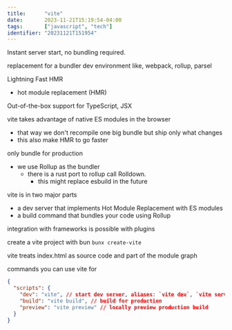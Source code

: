 ```yaml
---
title:      "vite"
date:       2023-11-21T15:19:54-04:00
tags:       ["javascript", "tech"]
identifier: "20231121T151954"
---
```


Instant server start, no bundling required.

replacement for a bundler dev environment like, webpack, rollup, parsel

Lightning Fast HMR
- hot module replacement (HMR)

Out-of-the-box support for TypeScript, JSX

vite takes advantage of native ES modules in the browser
- that way we don't recompile one big bundle but ship only what changes
- this also make HMR to go faster


only bundle for production
- we use Rollup as the bundler
  * there is a rust port to rollup call Rolldown.
    - this might replace esbuild in the future
	
vite is in two major parts
- a dev server that implements Hot Module Replacement with ES modules
- a build command that bundles your code using Rollup

integration with frameworks is possible with plugins

create a vite project with bun
`bunx create-vite`

vite treats index.html as source code and part of the module graph


commands you can use vite for
``` json
{
  "scripts": {
    "dev": "vite", // start dev server, aliases: `vite dev`, `vite serve`
    "build": "vite build", // build for production
    "preview": "vite preview" // locally preview production build
  }
}
```

